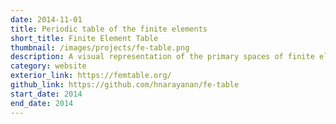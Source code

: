 ```yaml
---
date: 2014-11-01
title: Periodic table of the finite elements
short_title: Finite Element Table
thumbnail: /images/projects/fe-table.png
description: A visual representation of the primary spaces of finite elements.
category: website
exterior_link: https://femtable.org/
github_link: https://github.com/hnarayanan/fe-table
start_date: 2014
end_date: 2014
---
```

